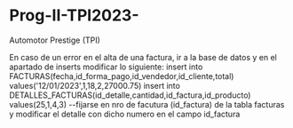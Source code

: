 # Prog-II-TPI2023-
Automotor Prestige (TPI)

En caso de un error en el alta de una factura, ir a la base de datos y en el apartado de inserts modificar lo siguiente:
insert into FACTURAS(fecha,id_forma_pago,id_vendedor,id_cliente,total) values('12/01/2023',1,18,2,27000.75)
insert into DETALLES_FACTURAS(id_detalle,cantidad,id_factura,id_producto) values(25,1,4,3) --fijarse en nro de facutura (id_factura) de la tabla facturas y modificar el detalle con dicho numero en el campo id_factura 
